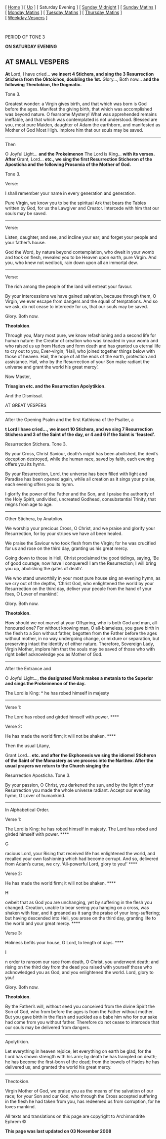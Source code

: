 \[ [Home](index.md) \] \[ [Up](tone3.md) \] \[ Saturday Evening \] \[ [Sunday Midnight](sun3nc.md) \] \[ [Sunday Matins](sun3mc.md) \] \[ [Monday Matins](monday_matins2.md) \] \[ [Tuesday Matins](tuesday_matins2.md) \] \[ [Thursday Matins](thursday_matins3.md) \] \[ [Weekday Vespers](weekday_vespers2.md) \]

 

PERIOD OF TONE 3

**ON SATURDAY EVENING**

AT SMALL VESPERS
----------------

**At** Lord, I have cried… **we insert 4 Stichera, and sing the 3 Resurrection Stichera from the Oktoichos, doubling the 1st.** Glory…, Both now… **and the following Theotokion, the Dogmatic.**

Tone 3.

Greatest wonder: a Virgin gives birth, and that which was born is God before the ages. Manifest the giving birth, that which was accomplished was beyond nature. O fearsome Mystery! What was apprehended remains ineffable, and that which was contemplated is not understood. Blessed are you, most pure Maiden, daughter of Adam the earthborn, and manifested as Mother of God Most High. Implore him that our souls may be saved.

****

Then

O Joyful Light… **and the Prokeimenon** The Lord is King… **with its verses. After** Grant, Lord… **etc., we sing the first Resurrection Sticheron of the Aposticha and the following Prosomia of the Mother of God.**

Tone 3.

Verse:

I shall remember your name in every generation and generation.

Pure Virgin, we know you to be the spiritual Ark that bears the Tables written by God, for us the Lawgiver and Creator. Intercede with him that our souls may be saved.

****

Verse:

Listen, daughter, and see, and incline your ear; and forget your people and your father’s house.

God the Word, by nature beyond contemplation, who dwelt in your womb and took on flesh, revealed you to be Heaven upon earth, pure Virgin. And you, who knew not wedlock, rain down upon all an immortal dew.

****

Verse:

The rich among the people of the land will entreat your favour.

By your intercessions we have gained salvation, because through them, O Virgin, we ever escape from dangers and the squall of temptations. And so we ask, do not cease to intercede for us, that our souls may be saved.

Glory. Both now.

**Theotokion**.

Through you, Mary most pure, we know refashioning and a second life for human nature: the Creator of creation who was kneaded in your womb and who raised us up from Hades and form death and has granted us eternal life to cry out to you, Ever-virgin; ‘Hail, who joined together things below with those of heaven. Hail, the hope of all the ends of the earth, protection and assistance. Hail, who by the Resurrection of your Son make radiant the universe and grant the world his great mercy’.

Now Master,

**Trisagion etc. and the Resurrection Apolytikion.**

And the Dismissal.

AT GREAT VESPERS

****

After the Opening Psalm and the first Kathisma of the Psalter, a

**t Lord I have cried…,** **we insert 10 Stichera, and we sing 7 Resurrection Stichera and 3 of the Saint of the day, or 4 and 6 if the Saint is ‘feasted’.**

Resurrection Stichera. Tone 3.

By your Cross, Christ Saviour, death’s might has been abolished, the devil’s deception destroyed, while the human race, saved by faith, each evening offers you its hymn.

By your Resurrection, Lord, the universe has been filled with light and Paradise has been opened again, while all creation as it sings your praise, each evening offers you its hymn.

I glorify the power of the Father and the Son, and I praise the authority of the Holy Spirit, undivided, uncreated Godhead, consubstantial Trinity, that reigns from age to age.

****

Other Stichera, by Anatolios.

We worship your precious Cross, O Christ, and we praise and glorify your Resurrection, for by your stripes we have all been healed.

We praise the Saviour who took flesh from the Virgin; for he was crucified for us and rose on the third day, granting us his great mercy.

Going down to those in Hell, Christ proclaimed the good tidings, saying, ‘Be of good courage; now have I conquered! I am the Resurrection; I will bring you up, abolishing the gates of death’.

We who stand unworthily in your most pure house sing an evening hymn, as we cry out of the depths, ‘Christ God, who enlightened the world by your Resurrection on the third day, deliver your people from the hand of your foes, O Lover of mankind’.

Glory. Both now.

**Theotokion.**

How should we not marvel at your Offspring, who is both God and man, all-honoured one? For without knowing man, O all-blameless, you gave birth in the flesh to a Son without father, begotten from the Father before the ages without mother, in no way undergoing change, or mixture or separation, but preserving intact the identity of either nature. Therefore, Sovereign Lady, Virgin Mother, implore him that the souls may be saved of those who with right belief acknowledge you as Mother of God.

****

After the Entrance and

O Joyful Light…, **the designated Monk makes a metania to the Superior and sings the Prokeimenon of the day.**

The Lord is King: \* he has robed himself in majesty

****

Verse 1:

The Lord has robed and girded himself with power. ****

Verse 2:

He has made the world firm; it will not be shaken. ****

Then the usual Litany,

Grant Lord… **etc. and after the Ekphonesis we sing the idiomel Sticheron of the Saint of the Monastery as we process into the Narthex. After the usual prayers we return to the Church singing the**

Resurrection Aposticha. Tone 3.

By your passion, O Christ, you darkened the sun, and by the light of your Resurrection you made the whole universe radiant. Accept our evening hymn, O Lover of humankind.

****

In Alphabetical Order.

Verse 1:

The Lord is King: he has robed himself in majesty. The Lord has robed and girded himself with power. ****

G

racious Lord, your Rising that received life has enlightened the world, and recalled your own fashioning which had become corrupt. And so, delivered from Adam’s curse, we cry, ‘All-powerful Lord, glory to you!’ ****

Verse 2:

He has made the world firm; it will not be shaken. ****

H

owbeit that as God you are unchanging, yet by suffering in the flesh you changed. Creation, unable to bear seeing you hanging on a cross, was shaken with fear, and it groaned as it sang the praise of your long-suffering; but having descended into Hell, you arose on the third day, granting life to the world and your great mercy. ****

Verse 3:

Holiness befits your house, O Lord, to length of days. ****

I

n order to ransom our race from death, O Christ, you underwent death; and rising on the third day from the dead you raised with yourself those who acknowledged you as God, and you enlightened the world. Lord, glory to you!

Glory. Both now.

**Theotokion.**

By the Father’s will, without seed you conceived from the divine Spirit the Son of God, who from before the ages is from the Father without mother. But you gave birth in the flesh and suckled as a babe him who for our sake had come from you without father. Therefore do not cease to intercede that our souls may be delivered from dangers.

****

Apolytikion.

Let everything in heaven rejoice, let everything on earth be glad, for the Lord has shown strength with his arm; by death he has trampled on death; he has become the first-born of the dead; from the bowels of Hades he has delivered us; and granted the world his great mercy.

****

Theotokion.

Virgin Mother of God, we praise you as the means of the salvation of our race; for your Son and our God, who through the Cross accepted suffering in the flesh he had taken from you, has redeemed us from corruption, for he loves mankind.

All texts and translations on this page are copyright to Archimandrite Ephrem ©

**This page was last updated on 03 November 2008**
